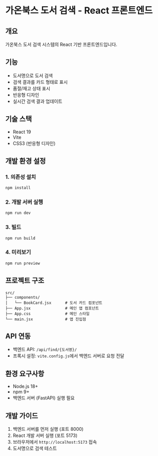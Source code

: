 # 가온북스 도서 검색 - React 프론트엔드

## 개요
가온북스 도서 검색 시스템의 React 기반 프론트엔드입니다.

## 기능
- 도서명으로 도서 검색
- 검색 결과를 카드 형태로 표시
- 품절/재고 상태 표시
- 반응형 디자인
- 실시간 검색 결과 업데이트

## 기술 스택
- React 19
- Vite
- CSS3 (반응형 디자인)

## 개발 환경 설정

### 1. 의존성 설치
```bash
npm install
```

### 2. 개발 서버 실행
```bash
npm run dev
```

### 3. 빌드
```bash
npm run build
```

### 4. 미리보기
```bash
npm run preview
```

## 프로젝트 구조
```
src/
├── components/
│   └── BookCard.jsx      # 도서 카드 컴포넌트
├── App.jsx               # 메인 앱 컴포넌트
├── App.css               # 메인 스타일
└── main.jsx              # 앱 진입점
```

## API 연동
- 백엔드 API: `/api/find/{도서명}/`
- 프록시 설정: `vite.config.js`에서 백엔드 서버로 요청 전달

## 환경 요구사항
- Node.js 18+
- npm 9+
- 백엔드 서버 (FastAPI) 실행 필요

## 개발 가이드
1. 백엔드 서버를 먼저 실행 (포트 8000)
2. React 개발 서버 실행 (포트 5173)
3. 브라우저에서 `http://localhost:5173` 접속
4. 도서명으로 검색 테스트
